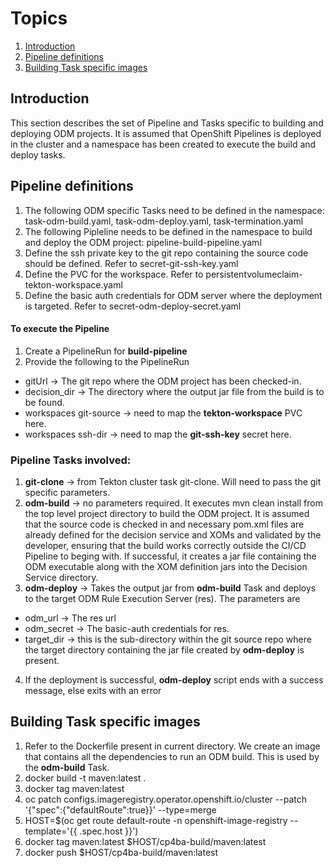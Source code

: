 # Topics
1. [Introduction](#introduction)
2. [Pipeline definitions](#pipeline)
3. [Building Task specific images](#images)

## Introduction <a name="introduction"></a>
This section describes the set of Pipeline and Tasks specific to building and deploying ODM projects. It is assumed that OpenShift Pipelines is deployed in the cluster and a namespace has been created to execute the build and deploy tasks.

## Pipeline definitions <a name="pipeline"></a>
1. The following ODM specific Tasks need to be defined in the namespace: task-odm-build.yaml, task-odm-deploy.yaml, task-termination.yaml
2. The following Pipleline needs to be defined in the namespace to build and deploy the ODM project: pipeline-build-pipeline.yaml
3. Define the ssh private key to the git repo containing the source code should be defined. Refer to secret-git-ssh-key.yaml
4. Define the PVC for the workspace. Refer to persistentvolumeclaim-tekton-workspace.yaml
5. Define the basic auth credentials for ODM server where the deployment is targeted. Refer to secret-odm-deploy-secret.yaml

#### To execute the Pipeline
1. Create a PipelineRun for **build-pipeline**
2. Provide the following to the PipelineRun
  - gitUrl -> The git repo where the ODM project has been checked-in.
  - decision_dir -> The directory where the output jar file from the build is to be found.
  - workspaces git-source -> need to map the **tekton-workspace** PVC here.
  - workspaces ssh-dir -> need to map the **git-ssh-key** secret here. 


### Pipeline Tasks involved:
1. **git-clone** -> from Tekton cluster task git-clone. Will need to pass the git specific parameters.
2. **odm-build** -> no parameters required. It executes mvn clean install from the top level project directory to build the ODM project. It is assumed that the source code is checked in and necessary pom.xml files are already defined for the decision service and XOMs and validated by the developer, ensuring that the build works correctly outside the CI/CD Pipeline to beging with. If successful, it creates a jar file containing the ODM executable along with the XOM definition jars into the Decision Service directory. 
3. **odm-deploy** -> Takes the output jar from **odm-build** Task and deploys to the target ODM Rule Execution Server (res). The parameters are
  - odm_url -> The res url
  - odm_secret -> The basic-auth credentials for res.
  - target_dir -> this is the sub-directory within the git source repo where the target directory containing the jar file created by **odm-deploy** is present.
4. If the deployment is successful, **odm-deploy** script ends with a success message, else exits with an error

## Building Task specific images  <a name="images"></a>
1. Refer to the Dockerfile present in current directory. We create an image that contains all the dependencies to run an ODM build. This is used by the **odm-build** Task.
2. docker build -t maven:latest .
3. docker tag maven:latest
4. oc patch configs.imageregistry.operator.openshift.io/cluster --patch '{"spec":{"defaultRoute":true}}' --type=merge
5. HOST=$(oc get route default-route -n openshift-image-registry --template='{{ .spec.host }}')
6. docker tag maven:latest $HOST/cp4ba-build/maven:latest
7. docker push $HOST/cp4ba-build/maven:latest

